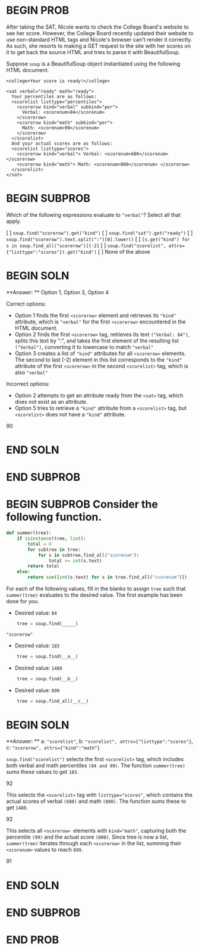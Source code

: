 # BEGIN PROB

After taking the SAT, Nicole wants to check the College Board's website to see her score. However, the College Board recently updated their website to use non-standard HTML tags and Nicole's browser can't render it correctly. As such, she resorts to making a GET request to the site with her scores on it to get back the source HTML and tries to parse it with BeautifulSoup.

Suppose `soup` is a BeautifulSoup object instantiated using the following HTML document.

```
<college>Your score is ready!</college>

<sat verbal="ready" math="ready">
  Your percentiles are as follows:
  <scorelist listtype="percentiles">
    <scorerow kind="verbal" subkind="per">
      Verbal: <scorenum>84</scorenum>
    </scorerow>
    <scorerow kind="math" subkind="per">
      Math: <scorenum>99</scorenum>
    </scorerow>
  </scorelist>
  And your actual scores are as follows:
  <scorelist listtype="scores">
    <scorerow kind="verbal"> Verbal: <scorenum>680</scorenum> </scorerow>
    <scorerow kind="math"> Math: <scorenum>800</scorenum> </scorerow>
  </scorelist>
</sat>
```

# BEGIN SUBPROB

Which of the following expressions evaluate to `"verbal"`? Select all that apply.

[ ] `soup.find("scorerow").get("kind")`
[ ] `soup.find("sat").get("ready")`
[ ] `soup.find("scorerow").text.split(":")[0].lower()`
[ ] `[s.get("kind") for s in soup.find_all("scorerow")][-2]`
[ ] `soup.find("scorelist", attrs={"listtype":"scores"}).get("kind")`
[ ] None of the above

# BEGIN SOLN

**Answer: ** Option 1, Option 3, Option 4

Correct options:

- Option 1 finds the first `<scorerow>` element and retrieves its `"kind"` attribute, which is `"verbal"` for the first `<scorerow>` encountered in the HTML document.
- Option 2 finds the first `<scorerow>` tag, retrieves its text `("Verbal: 84")`, splits this text by ":", and takes the first element of the resulting list `("Verbal")`, converting it to lowercase to match `"verbal"`
- Option 3 creates a list of `"kind"` attributes for all `<scorerow>` elements. The second to last (-2) element in this list corresponds to the `"kind"` attribute of the first `<scorerow>` in the second `<scorelist>` tag, which is also `"verbal"`

Incorrect options:

- Option 2 attempts to get an attribute ready from the `<sat>` tag, which does not exist as an attribute.
- Option 5 tries to retrieve a `"kind"` attribute from a `<scorelist>` tag, but `<scorelist>` does not have a `"kind"` attribute.

<average>90</average>

# END SOLN

# END SUBPROB

# BEGIN SUBPROB Consider the following function.

```py
def summer(tree):
    if isinstance(tree, list):
        total = 0
        for subtree in tree:
            for s in subtree.find_all("scorenum"):
                total += int(s.text)
        return total
    else:
        return sum([int(s.text) for s in tree.find_all("scorenum")])
```

For each of the following values, fill in the blanks to assign `tree` such that `summer(tree)` evaluates to the desired value. The first example has been done for you.

- Desired value: `84`

```py
    tree = soup.find(_____)
```

`"scorerow"`

- Desired value: `183`

```py
    tree = soup.find(__a__)
```

- Desired value: `1480`

```py
    tree = soup.find(__b__)
```

- Desired value: `899`

```py
    tree = soup.find_all(__c__)
```

# BEGIN SOLN

**Answer: ** a: `"scorelist"`, b: `"scorelist", attrs={"listtype":"scores"}`, c: `"scorerow", attrs={"kind":"math"}`

`soup.find("scorelist")` selects the first `<scorelist>` tag, which includes both verbal and math percentiles `(84 and 99)`. The function `summer(tree)` sums these values to get `183`.

<average>92</average>

This selects the `<scorelist>` tag with `listtype="scores"`, which contains the actual scores of verbal `(680)` and math `(800)`. The function sums these to get `1480`.

<average>92</average>

This selects all `<scorerow> `elements with `kind="math"`, capturing both the percentile `(99)` and the actual score `(800)`. Since tree is now a list, `summer(tree)` iterates through each `<scorerow>` in the list, summing their `<scorenum>` values to reach `899`.

<average>91</average>

# END SOLN

# END SUBPROB

# END PROB
